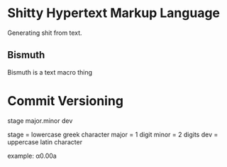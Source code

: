 # Shitty Hypertext Markup Language
Generating shit from text.

## Bismuth
Bismuth is a text macro thing

# Commit Versioning
stage major.minor dev

stage = lowercase greek character
major = 1 digit
minor = 2 digits
dev = uppercase latin character

example: α0.00a